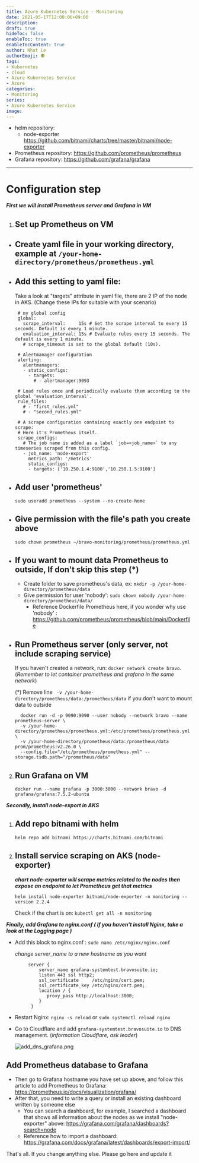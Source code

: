 ```yaml
---
title: Azure Kubernetes Service - Monitoring
date: 2021-05-17T12:00:06+09:00
description: 
draft: true
hideToc: false
enableToc: true
enableTocContent: true
author: Nhat Le
authorEmoji: 👽
tags:
- Kubernetes
- cloud
- Azure Kubernetes Service
- Azure
categories:
- Monitoring
series:
- Azure Kubernetes Service
image: 
---
```



* helm repository: 
  *  node-exporter https://github.com/bitnami/charts/tree/master/bitnami/node-exporter 
* Prometheus repository: https://github.com/prometheus/prometheus  
* Grafana repository: https://github.com/grafana/grafana  

---
# Configuration step

**_First we will install Prometheus server and Grafana in VM_**

1. ## Set up Prometheus on VM
-  ## Create yaml file in your working directory, example at `/your-home-directory/prometheus/prometheus.yml `
-  ## Add this setting to yaml file: 
   Take a look at "targets" attribute in yaml file, there are 2 IP of the node in AKS. (Change these IPs for suitable with your scenario)

   ```
    # my global config
    global:
      scrape_interval:     15s # Set the scrape interval to every 15 seconds. Default is every 1 minute.
      evaluation_interval: 15s # Evaluate rules every 15 seconds. The default is every 1 minute.
      # scrape_timeout is set to the global default (10s).

    # Alertmanager configuration
    alerting:
      alertmanagers:
      - static_configs:
        - targets:
          # - alertmanager:9093

    # Load rules once and periodically evaluate them according to the global 'evaluation_interval'.
    rule_files:
      # - "first_rules.yml"
      # - "second_rules.yml"

    # A scrape configuration containing exactly one endpoint to scrape:
    # Here it's Prometheus itself.
    scrape_configs:
      # The job name is added as a label `job=<job_name>` to any timeseries scraped from this config.
      - job_name: 'node-export'
        metrics_path: '/metrics'
        static_configs:
        - targets: ['10.250.1.4:9100','10.250.1.5:9100']
   ```
-  ## Add user 'prometheus'
   `sudo useradd prometheus --system --no-create-home`
-  ## Give permission with the file's path you create above
   `sudo chown prometheus ~/bravo-monitoring/prometheus/prometheus.yml`
-  ## If you want to mount data Prometheus to outside, If don't skip this step (*)
   - Create folder to save prometheus's data, ex: `mkdir -p /your-home-directory/prometheus/data`  
   - Give permission for user 'nobody': `sudo chown nobody /your-home-directory/prometheus/data/`
     - Reference Dockerfile Prometheus here, if you wonder why use 'nobody' : https://github.com/prometheus/prometheus/blob/main/Dockerfile




-  ## Run Prometheus server (only server, not include scraping service)
    If you haven't created a network, run: `docker network create bravo`. (_Remember to let container prometheus and grafana in the same network_)  

    (*) Remove line ` -v /your-home-directory/prometheus/data:/prometheus/data` if you don't want to mount data to outside
    ```
      docker run -d -p 9090:9090 --user nobody --network bravo --name prometheus-server \
      -v /your-home-directory/prometheus/prometheus.yml:/etc/prometheus/prometheus.yml \
      -v /your-home-directory/prometheus/data:/prometheus/data prom/prometheus:v2.26.0 \
      --config.file="/etc/prometheus/prometheus.yml" --storage.tsdb.path="/prometheus/data"
    ``` 
2. ## Run Grafana on VM
   ```
   docker run --name grafana -p 3000:3000 --network bravo -d grafana/grafana:7.5.2-ubuntu
   ```

**_Secondly, install node-export in AKS_**

1. ## Add repo bitnami with helm
   `helm repo add bitnami https://charts.bitnami.com/bitnami`
2. ## Install service scraping on AKS (node-exporter)
   _**chart node-exporter will scrape metrics related to the nodes then expose an endpoint to let Prometheus get that metrics**_  

   `helm install node-exporter bitnami/node-exporter -n monitoring --version 2.2.4`  

   Check if the chart is on: `kubectl get all -n monitoring`

_**Finally, add Grafana to nginx.conf ( If you haven't install Nginx, take a look at the Logging page )**_  
- Add this block to nginx.conf : `sudo nano /etc/nginx/nginx.conf`  

  _change server_name to a new hostname as you want_

  ```
       server {
           server_name grafana-systemtest.bravosuite.io;
           listen 443 ssl http2;
           ssl_certificate     /etc/nginx/cert.pem;
           ssl_certificate_key /etc/nginx/cert.pem;
           location / {
              proxy_pass http://localhost:3000;
           }
        }
  ```
- Restart Nginx: `nginx -s reload` or `sudo systemctl reload nginx`
- Go to Cloudflare and add `grafana-systemtest.bravosuite.io` to DNS management. (_information Cloudflare, ask leader_)

  ![add_dns_grafana.png](/.attachments/add_dns_grafana-610a74a2-1bc2-48fe-af6e-9d1146a5ee25.png)

## Add Prometheus database to Grafana
- Then go to Grafana hostname you have set up above, and follow this article to add Prometheus to Grafana: https://prometheus.io/docs/visualization/grafana/
- After that, you need to write a query or install an existing dashboard written by someone else
  - You can search a dashboard, for example, I searched a dashboard that shows all information about the nodes as we install "node-exporter" above: 
    https://grafana.com/grafana/dashboards?search=node
  - Reference how to import a dashboard: https://grafana.com/docs/grafana/latest/dashboards/export-import/  

That's all. If you change anything else. Please go here and update it
